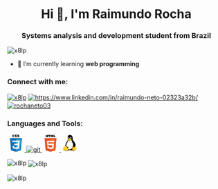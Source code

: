 <h1 align="center">Hi 👋, I'm Raimundo Rocha</h1>
<h3 align="center">Systems analysis and development student from Brazil</h3>

<p align="left"> <img src="https://komarev.com/ghpvc/?username=x8lp&label=Profile%20views&color=0e75b6&style=flat" alt="x8lp" /> </p>

- 🌱 I’m currently learning **web programming**

<h3 align="left">Connect with me:</h3>
<p align="left">
<a href="https://dev.to/x8lp" target="blank"><img align="center" src="https://raw.githubusercontent.com/rahuldkjain/github-profile-readme-generator/master/src/images/icons/Social/devto.svg" alt="x8lp" height="30" width="40" /></a>
<a href="https://linkedin.com/in/https://www.linkedin.com/in/raimundo-neto-02323a32b/" target="blank"><img align="center" src="https://raw.githubusercontent.com/rahuldkjain/github-profile-readme-generator/master/src/images/icons/Social/linked-in-alt.svg" alt="https://www.linkedin.com/in/raimundo-neto-02323a32b/" height="30" width="40" /></a>
<a href="https://instagram.com/rochaneto03" target="blank"><img align="center" src="https://raw.githubusercontent.com/rahuldkjain/github-profile-readme-generator/master/src/images/icons/Social/instagram.svg" alt="rochaneto03" height="30" width="40" /></a>
</p>

<h3 align="left">Languages and Tools:</h3>
<p align="left"> <a href="https://www.w3schools.com/css/" target="_blank" rel="noreferrer"> <img src="https://raw.githubusercontent.com/devicons/devicon/master/icons/css3/css3-original-wordmark.svg" alt="css3" width="40" height="40"/> </a> <a href="https://git-scm.com/" target="_blank" rel="noreferrer"> <img src="https://www.vectorlogo.zone/logos/git-scm/git-scm-icon.svg" alt="git" width="40" height="40"/> </a> <a href="https://www.w3.org/html/" target="_blank" rel="noreferrer"> <img src="https://raw.githubusercontent.com/devicons/devicon/master/icons/html5/html5-original-wordmark.svg" alt="html5" width="40" height="40"/> </a> <a href="https://www.linux.org/" target="_blank" rel="noreferrer"> <img src="https://raw.githubusercontent.com/devicons/devicon/master/icons/linux/linux-original.svg" alt="linux" width="40" height="40"/> </a> </p>

<p><img align="left" src="https://github-readme-stats.vercel.app/api/top-langs?username=x8lp&show_icons=true&locale=en&layout=compact" alt="x8lp" /></p>

<p>&nbsp;<img align="center" src="https://github-readme-stats.vercel.app/api?username=x8lp&show_icons=true&locale=en" alt="x8lp" /></p>

<p><img align="center" src="https://github-readme-streak-stats.herokuapp.com/?user=x8lp&" alt="x8lp" /></p>
